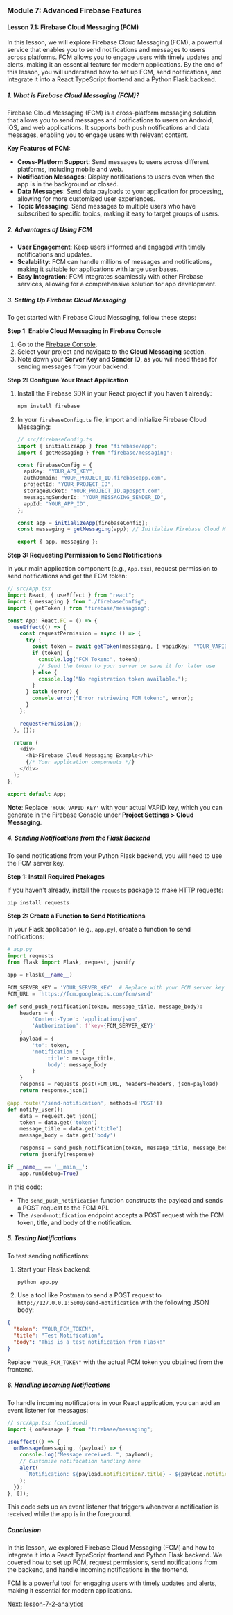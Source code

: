 ### Module 7: Advanced Firebase Features

#### Lesson 7.1: Firebase Cloud Messaging (FCM)

In this lesson, we will explore Firebase Cloud Messaging (FCM), a powerful service that enables you to send notifications and messages to users across platforms. FCM allows you to engage users with timely updates and alerts, making it an essential feature for modern applications. By the end of this lesson, you will understand how to set up FCM, send notifications, and integrate it into a React TypeScript frontend and a Python Flask backend.

##### 1. What is Firebase Cloud Messaging (FCM)?

Firebase Cloud Messaging (FCM) is a cross-platform messaging solution that allows you to send messages and notifications to users on Android, iOS, and web applications. It supports both push notifications and data messages, enabling you to engage users with relevant content.

**Key Features of FCM:**

- **Cross-Platform Support**: Send messages to users across different platforms, including mobile and web.
- **Notification Messages**: Display notifications to users even when the app is in the background or closed.
- **Data Messages**: Send data payloads to your application for processing, allowing for more customized user experiences.
- **Topic Messaging**: Send messages to multiple users who have subscribed to specific topics, making it easy to target groups of users.

##### 2. Advantages of Using FCM

- **User Engagement**: Keep users informed and engaged with timely notifications and updates.
- **Scalability**: FCM can handle millions of messages and notifications, making it suitable for applications with large user bases.
- **Easy Integration**: FCM integrates seamlessly with other Firebase services, allowing for a comprehensive solution for app development.

##### 3. Setting Up Firebase Cloud Messaging

To get started with Firebase Cloud Messaging, follow these steps:

**Step 1: Enable Cloud Messaging in Firebase Console**

1. Go to the [Firebase Console](https://console.firebase.google.com/).
2. Select your project and navigate to the **Cloud Messaging** section.
3. Note down your **Server Key** and **Sender ID**, as you will need these for sending messages from your backend.

**Step 2: Configure Your React Application**

1. Install the Firebase SDK in your React project if you haven't already:

   ```bash
   npm install firebase
   ```

2. In your `firebaseConfig.ts` file, import and initialize Firebase Cloud Messaging:

   ```typescript
   // src/firebaseConfig.ts
   import { initializeApp } from "firebase/app";
   import { getMessaging } from "firebase/messaging";

   const firebaseConfig = {
     apiKey: "YOUR_API_KEY",
     authDomain: "YOUR_PROJECT_ID.firebaseapp.com",
     projectId: "YOUR_PROJECT_ID",
     storageBucket: "YOUR_PROJECT_ID.appspot.com",
     messagingSenderId: "YOUR_MESSAGING_SENDER_ID",
     appId: "YOUR_APP_ID",
   };

   const app = initializeApp(firebaseConfig);
   const messaging = getMessaging(app); // Initialize Firebase Cloud Messaging

   export { app, messaging };
   ```

**Step 3: Requesting Permission to Send Notifications**

In your main application component (e.g., `App.tsx`), request permission to send notifications and get the FCM token:

```typescript
// src/App.tsx
import React, { useEffect } from "react";
import { messaging } from "./firebaseConfig";
import { getToken } from "firebase/messaging";

const App: React.FC = () => {
  useEffect(() => {
    const requestPermission = async () => {
      try {
        const token = await getToken(messaging, { vapidKey: "YOUR_VAPID_KEY" });
        if (token) {
          console.log("FCM Token:", token);
          // Send the token to your server or save it for later use
        } else {
          console.log("No registration token available.");
        }
      } catch (error) {
        console.error("Error retrieving FCM token:", error);
      }
    };

    requestPermission();
  }, []);

  return (
    <div>
      <h1>Firebase Cloud Messaging Example</h1>
      {/* Your application components */}
    </div>
  );
};

export default App;
```

**Note**: Replace `'YOUR_VAPID_KEY'` with your actual VAPID key, which you can generate in the Firebase Console under **Project Settings > Cloud Messaging**.

##### 4. Sending Notifications from the Flask Backend

To send notifications from your Python Flask backend, you will need to use the FCM server key.

**Step 1: Install Required Packages**

If you haven't already, install the `requests` package to make HTTP requests:

```bash
pip install requests
```

**Step 2: Create a Function to Send Notifications**

In your Flask application (e.g., `app.py`), create a function to send notifications:

```python
# app.py
import requests
from flask import Flask, request, jsonify

app = Flask(__name__)

FCM_SERVER_KEY = 'YOUR_SERVER_KEY'  # Replace with your FCM server key
FCM_URL = 'https://fcm.googleapis.com/fcm/send'

def send_push_notification(token, message_title, message_body):
    headers = {
        'Content-Type': 'application/json',
        'Authorization': f'key={FCM_SERVER_KEY}'
    }
    payload = {
        'to': token,
        'notification': {
            'title': message_title,
            'body': message_body
        }
    }
    response = requests.post(FCM_URL, headers=headers, json=payload)
    return response.json()

@app.route('/send-notification', methods=['POST'])
def notify_user():
    data = request.get_json()
    token = data.get('token')
    message_title = data.get('title')
    message_body = data.get('body')

    response = send_push_notification(token, message_title, message_body)
    return jsonify(response)

if __name__ == '__main__':
    app.run(debug=True)
```

In this code:

- The `send_push_notification` function constructs the payload and sends a POST request to the FCM API.
- The `/send-notification` endpoint accepts a POST request with the FCM token, title, and body of the notification.

##### 5. Testing Notifications

To test sending notifications:

1. Start your Flask backend:

   ```bash
   python app.py
   ```

2. Use a tool like Postman to send a POST request to `http://127.0.0.1:5000/send-notification` with the following JSON body:

```json
{
  "token": "YOUR_FCM_TOKEN",
  "title": "Test Notification",
  "body": "This is a test notification from Flask!"
}
```

Replace `"YOUR_FCM_TOKEN"` with the actual FCM token you obtained from the frontend.

##### 6. Handling Incoming Notifications

To handle incoming notifications in your React application, you can add an event listener for messages:

```typescript
// src/App.tsx (continued)
import { onMessage } from "firebase/messaging";

useEffect(() => {
  onMessage(messaging, (payload) => {
    console.log("Message received. ", payload);
    // Customize notification handling here
    alert(
      `Notification: ${payload.notification?.title} - ${payload.notification?.body}`
    );
  });
}, []);
```

This code sets up an event listener that triggers whenever a notification is received while the app is in the foreground.

##### Conclusion

In this lesson, we explored Firebase Cloud Messaging (FCM) and how to integrate it into a React TypeScript frontend and Python Flask backend. We covered how to set up FCM, request permissions, send notifications from the backend, and handle incoming notifications in the frontend.

FCM is a powerful tool for engaging users with timely updates and alerts, making it essential for modern applications.

[Next: lesson-7-2-analytics](./lesson-7-2-analytics.md)
